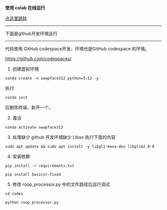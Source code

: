 
**使用 colab 在线运行**

[点这里跳转](https://colab.research.google.com/github/kuschzzp/swap_face/blob/main/py312_swapface.ipynb)

---

下面是github开发环境运行

---

代码使用 GitHub codespace开发，环境也是GitHub codespace 的环境。

https://github.com/codespaces/  

1. 创建虚拟环境

```shell
conda create -n swapface312 python=3.12 -y
```

执行 
```shell 
conda init
``` 
后删除终端，新开一个。

2. 激活
```shell 
conda activate swapface312
```

3. 处理缺少  github 开发环境缺少 Libso 执行下面的内容  

```shell 
sudo apt update && sudo apt install -y libgl1-mesa-dev libglib2.0-0
```

4. 安装依赖

```shell 
pip install -r requirements.txt
```  
```shell 
pip install basicsr-fixed
```

5. 修改 roop_processor.py 中的文件路径后运行调试

```shell 
cd codes 
``` 

```shell 
python roop_processor.py 
```
